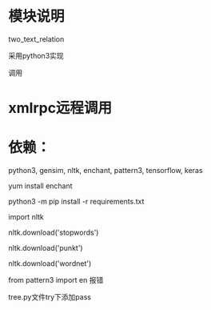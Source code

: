 # 模块说明
two_text_relation

采用python3实现

调用

# xmlrpc远程调用

# 依赖：

python3, gensim, nltk, enchant, pattern3, tensorflow, keras


yum install enchant

python3 -m pip install -r requirements.txt

import nltk

nltk.download('stopwords')

nltk.download('punkt')

nltk.download('wordnet')

from pattern3 import en 报错

tree.py文件try下添加pass
